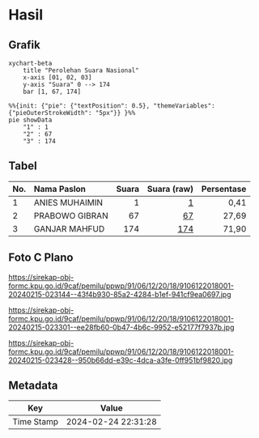 # Hasil

## Grafik

```mermaid
xychart-beta
    title "Perolehan Suara Nasional"
    x-axis [01, 02, 03]
    y-axis "Suara" 0 --> 174
    bar [1, 67, 174]
```

```mermaid
%%{init: {"pie": {"textPosition": 0.5}, "themeVariables": {"pieOuterStrokeWidth": "5px"}} }%%
pie showData
    "1" : 1
    "2" : 67
    "3" : 174
```

## Tabel

| No. | Nama Paslon    | Suara | Suara (raw) | Persentase |
|:--- |:-------------- | -----:| -----------:| ----------:|
| 1   | ANIES MUHAIMIN | 1     | [1][p-1]    | 0,41       |
| 2   | PRABOWO GIBRAN | 67    | [67][p-2]   | 27,69      |
| 3   | GANJAR MAHFUD  | 174   | [174][p-3]  | 71,90      |


[p-1]: https://github.com/gigit-pemilu/pemilu-2024/blob/main/pilpres/hitung-suara/sub/91-papua/sub/06-biak-numfor/sub/12-samofa/sub/2018-kinmom/sub/001-tps/sub/paslon-1.txt
[p-2]: https://github.com/gigit-pemilu/pemilu-2024/blob/main/pilpres/hitung-suara/sub/91-papua/sub/06-biak-numfor/sub/12-samofa/sub/2018-kinmom/sub/001-tps/sub/paslon-2.txt
[p-3]: https://github.com/gigit-pemilu/pemilu-2024/blob/main/pilpres/hitung-suara/sub/91-papua/sub/06-biak-numfor/sub/12-samofa/sub/2018-kinmom/sub/001-tps/sub/paslon-3.txt

## Foto C Plano

https://sirekap-obj-formc.kpu.go.id/9caf/pemilu/ppwp/91/06/12/20/18/9106122018001-20240215-023144--43f4b930-85a2-4284-b1ef-941cf9ea0697.jpg

https://sirekap-obj-formc.kpu.go.id/9caf/pemilu/ppwp/91/06/12/20/18/9106122018001-20240215-023301--ee28fb60-0b47-4b6c-9952-e52177f7937b.jpg

https://sirekap-obj-formc.kpu.go.id/9caf/pemilu/ppwp/91/06/12/20/18/9106122018001-20240215-023428--950b66dd-e39c-4dca-a3fe-0ff951bf9820.jpg


## Metadata

| Key        | Value               |
| ---------- | ------------------- |
| Time Stamp | 2024-02-24 22:31:28 |



